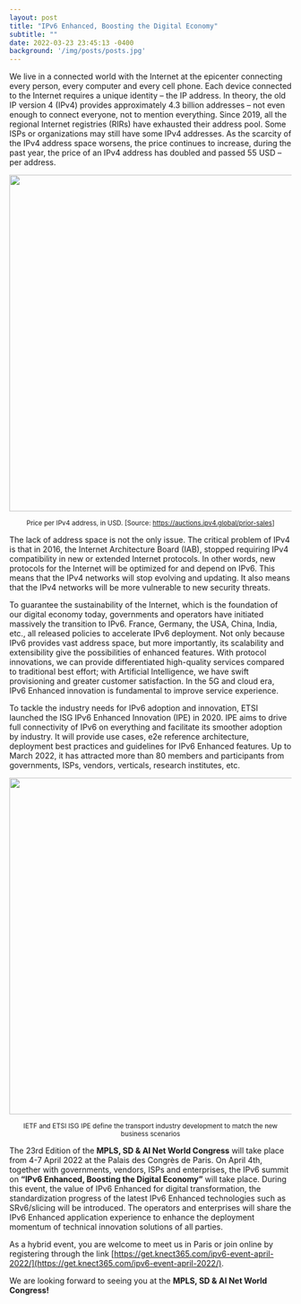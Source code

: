 ```yaml
---
layout: post
title: "IPv6 Enhanced, Boosting the Digital Economy"
subtitle: ""
date: 2022-03-23 23:45:13 -0400
background: '/img/posts/posts.jpg'
---
```


We live in a connected world with the Internet at the epicenter connecting every person, every computer and every cell phone. Each device connected to the Internet requires a unique identity – the IP address. In theory, the old IP version 4 (IPv4) provides approximately 4.3 billion addresses – not even enough to connect everyone, not to mention everything. Since 2019, all the regional Internet registries (RIRs) have exhausted their address pool. Some ISPs or organizations may still have some IPv4 addresses. As the scarcity of the IPv4 address space worsens, the price continues to increase, during the past year, the price of an IPv4 address has doubled and passed 55 USD – per address.


<p align="center">
  <img style="width:600px;max-width:100%" src="/img/posts/IPE-price-per-IPv4-address.png">
</p>

<center><small>Price per IPv4 address, in USD. [Source: <a href="https://auctions.ipv4.global/prior-sales">https://auctions.ipv4.global/prior-sales</a>]</small></center>

The lack of address space is not the only issue. The critical problem of IPv4 is that in 2016, the Internet Architecture Board (IAB), stopped requiring IPv4 compatibility in new or extended Internet protocols. In other words, new protocols for the Internet will be optimized for and depend on IPv6. This means that the IPv4 networks will stop evolving and updating. It also means that the IPv4 networks will be more vulnerable to new security threats.

To guarantee the sustainability of the Internet, which is the foundation of our digital economy today, governments and operators have initiated massively the transition to IPv6. France, Germany, the USA, China, India, etc., all released policies to accelerate IPv6 deployment. Not only because IPv6 provides vast address space, but more importantly, its scalability and extensibility give the possibilities of enhanced features. With protocol innovations, we can provide differentiated high-quality services compared to traditional best effort; with Artificial Intelligence, we have swift provisioning and greater customer satisfaction. In the 5G and cloud era, IPv6 Enhanced innovation is fundamental to improve service experience.

To tackle the industry needs for IPv6 adoption and innovation, ETSI launched the ISG IPv6 Enhanced Innovation (IPE) in 2020. IPE aims to drive full connectivity of IPv6 on everything and facilitate its smoother adoption by industry. It will provide use cases, e2e reference architecture, deployment best practices and guidelines for IPv6 Enhanced features. Up to March 2022, it has attracted more than 80 members and participants from governments, ISPs, vendors, verticals, research institutes, etc.

<p align="center">
  <img style="width:600px;max-width:100%" src="/img/posts/IPE-IETF-ETSI-define-transport-industry-development.png">
</p>

<center><small>IETF and ETSI ISG IPE define the transport industry development to match the new business scenarios</small></center>

The 23rd Edition of the **MPLS, SD & AI Net World Congress** will take place from 4-7 April 2022 at the Palais des Congrès de Paris. On April 4th, together with governments, vendors, ISPs and enterprises, the IPv6 summit on **“IPv6 Enhanced, Boosting the Digital Economy”** will take place. During this event, the value of IPv6 Enhanced for digital transformation, the standardization progress of the latest IPv6 Enhanced technologies such as SRv6/slicing will be introduced. The operators and enterprises will share the IPv6 Enhanced application experience to enhance the deployment momentum of technical innovation solutions of all parties.

As a hybrid event, you are welcome to meet us in Paris or join online by registering through the link [https://get.knect365.com/ipv6-event-april-2022/](https://get.knect365.com/ipv6-event-april-2022/).

We are looking forward to seeing you at the **MPLS, SD & AI Net World Congress!**
